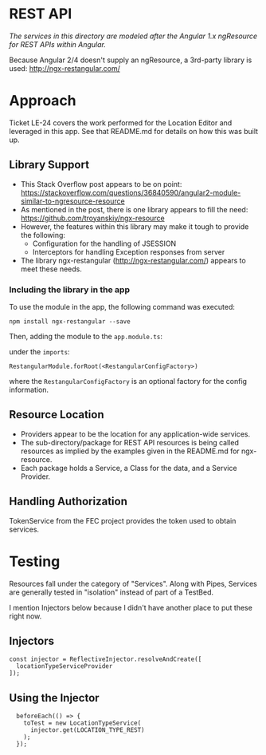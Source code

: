 # REST API
_The services in this directory are modeled after the Angular 1.x ngResource for REST APIs within Angular._

Because Angular 2/4 doesn't supply an ngResource, a 3rd-party library is used:
http://ngx-restangular.com/

# Approach
Ticket LE-24 covers the work performed for the Location Editor and leveraged
in this app. See that README.md for details on how this was built up.

## Library Support
- This Stack Overflow post appears to be on point: https://stackoverflow.com/questions/36840590/angular2-module-similar-to-ngresource-resource
- As mentioned in the post, there is one library appears to fill the need:
https://github.com/troyanskiy/ngx-resource
- However, the features within this library may make it tough to provide the following:
  - Configuration for the handling of JSESSION
  - Interceptors for handling Exception responses from server
- The library ngx-restangular (http://ngx-restangular.com/) appears to meet these needs.

### Including the library in the app
To use the module in the app, the following command was executed:

`npm install ngx-restangular --save`

Then, adding the module to the `app.module.ts`:

under the `imports`:

`RestangularModule.forRoot(<RestangularConfigFactory>)`

where the `RestangularConfigFactory` is an optional factory for the config
information.

## Resource Location
- Providers appear to be the location for any application-wide services.
- The sub-directory/package for REST API resources is being called resources 
as implied by the examples given in the README.md for ngx-resource.
- Each package holds a Service, a Class for the data, and a Service Provider.

## Handling Authorization
TokenService from the FEC project provides the token used to obtain services.

# Testing
Resources fall under the category of "Services". Along with Pipes, Services are generally
tested in "isolation" instead of part of a TestBed.

I mention Injectors below because I didn't have another place to put these right now.

## Injectors

    const injector = ReflectiveInjector.resolveAndCreate([
      locationTypeServiceProvider
    ]);
    
## Using the Injector

      beforeEach(() => {
        toTest = new LocationTypeService(
          injector.get(LOCATION_TYPE_REST)
        );
      });
